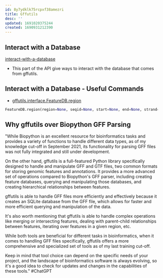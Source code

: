 ```yaml
---
id: 8y7ydklk75rcpxf38amezri
title: Gffutils
desc: ''
updated: 1691020375244
created: 1690931212390
---
```

## Interact with a Database

[interact-with-a-database](https://daler.github.io/gffutils/api.html#interact-with-a-database)

- This part of the API give ways to interact with the database that comes from gffutils.

## Interact with a Database - Useful Commands

- [gffutils.interface.FeatureDB.region](https://daler.github.io/gffutils/autodocs/gffutils.interface.FeatureDB.region.html)

```python
FeatureDB.region(region=None, seqid=None, start=None, end=None, strand=None, featuretype=None, completely_within=False)
```

## Why gffutils over Biopython GFF Parsing

"While Biopython is an excellent resource for bioinformatics tasks and provides a variety of functions to handle different data types, as of my knowledge cut-off in September 2021, its functionality for parsing GFF files was not fully integrated and still under development.

On the other hand, gffutils is a full-featured Python library specifically designed to handle and manipulate GFF and GTF files, two common formats for storing genomic features and annotations. It provides a more advanced set of operations compared to Biopython's GFF parser, including creating feature databases, querying and manipulating those databases, and creating hierarchical relationships between features.

gffutils is able to handle GFF files more efficiently and effectively because it creates an SQLite database from the GFF file, which allows for faster and more efficient querying and manipulation of the data.

It's also worth mentioning that gffutils is able to handle complex operations like merging or intersecting features, dealing with parent-child relationships between features, iterating over features in a given region, etc.

While both tools are beneficial for different tasks in bioinformatics, when it comes to handling GFF files specifically, gffutils offers a more comprehensive and specialized set of tools as of my last training cut-off.

Keep in mind that tool choice can depend on the specific needs of your project, and the landscape of bioinformatics software is always evolving, so it's a good idea to check for updates and changes in the capabilities of these tools." #ChatGPT
